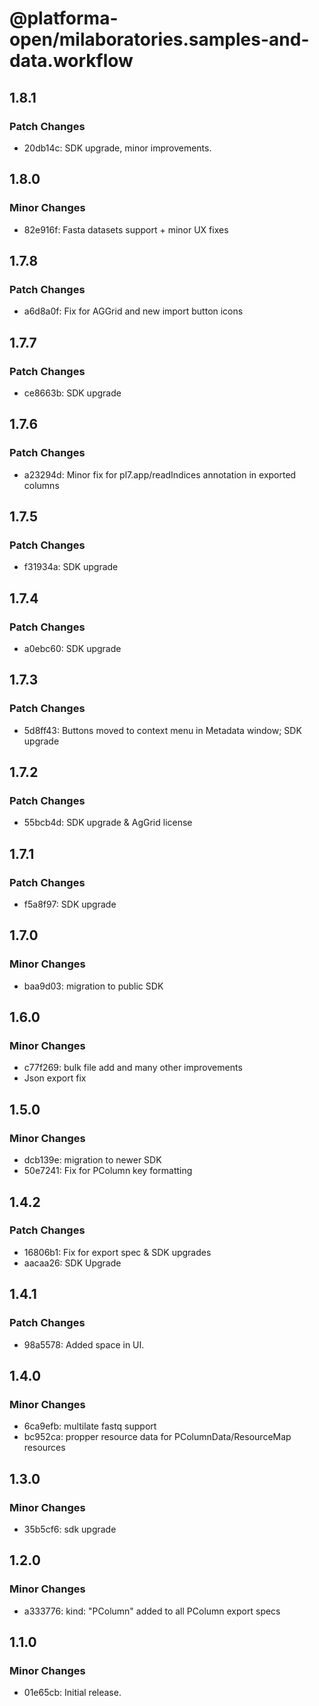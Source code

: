 # @platforma-open/milaboratories.samples-and-data.workflow

## 1.8.1

### Patch Changes

- 20db14c: SDK upgrade, minor improvements.

## 1.8.0

### Minor Changes

- 82e916f: Fasta datasets support + minor UX fixes

## 1.7.8

### Patch Changes

- a6d8a0f: Fix for AGGrid and new import button icons

## 1.7.7

### Patch Changes

- ce8663b: SDK upgrade

## 1.7.6

### Patch Changes

- a23294d: Minor fix for pl7.app/readIndices annotation in exported columns

## 1.7.5

### Patch Changes

- f31934a: SDK upgrade

## 1.7.4

### Patch Changes

- a0ebc60: SDK upgrade

## 1.7.3

### Patch Changes

- 5d8ff43: Buttons moved to context menu in Metadata window; SDK upgrade

## 1.7.2

### Patch Changes

- 55bcb4d: SDK upgrade & AgGrid license

## 1.7.1

### Patch Changes

- f5a8f97: SDK upgrade

## 1.7.0

### Minor Changes

- baa9d03: migration to public SDK

## 1.6.0

### Minor Changes

- c77f269: bulk file add and many other improvements
- Json export fix

## 1.5.0

### Minor Changes

- dcb139e: migration to newer SDK
- 50e7241: Fix for PColumn key formatting

## 1.4.2

### Patch Changes

- 16806b1: Fix for export spec & SDK upgrades
- aacaa26: SDK Upgrade

## 1.4.1

### Patch Changes

- 98a5578: Added space in UI.

## 1.4.0

### Minor Changes

- 6ca9efb: multilate fastq support
- bc952ca: propper resource data for PColumnData/ResourceMap resources

## 1.3.0

### Minor Changes

- 35b5cf6: sdk upgrade

## 1.2.0

### Minor Changes

- a333776: kind: "PColumn" added to all PColumn export specs

## 1.1.0

### Minor Changes

- 01e65cb: Initial release.
